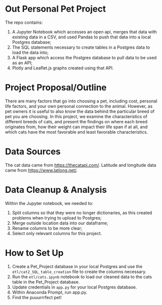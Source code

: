 # Out Personal Pet Project
The repo contains:
1. A Jupyter Notebook which accesses an open api, merges that data with existing data in a CSV, and used Pandas to push that data into a local Postgres database;
2. The SQL statements necessary to create tables in a Postgres data to load the data into;
3. A Flask app which access the Postgres database to pull data to be used as an API;
4. Plotly and Leaflet.js graphs created using that API. 

# Project Proposal/Outline
There are many factors that go into choosing a pet, including cost, personal life factors, and your own personal connection to the animal. However, as pet owners it is useful to also know the data behind the particular breed of pet you are choosing. In this project, we examine the characteristics of different breeds of cats, and present the findings on where each breed originates from, how their weight can impact their life span if at all, and which cats have the most favorable and least favorable characteristics. 

# Data Sources 
The cat data came from https://thecatapi.com/. Latitude and longitude data came from https://www.latlong.net/. 

# Data Cleanup & Analysis 
Within the Jupyter notebook, we needed to:
1. Split columns so that they were no longer dictionaries, as this created problems when trying to upload to Postgres;
2. Merge outside location data into our dataframe; 
3. Rename columns to be more clear; 
4. Select only relevant columns for this project. 

# How to Set Up

1. Create a Pet_Project database in your local Postgres and use the `etl/cat2_SQL_table_creation` file to create the columns necessary. 
2. Run the `etl/cats.ipynb` notebook to load our cleaned data to the cats table in the Pet_Project database. 
3. Update credentials in `app.py` for your local Postgres database.
4. Within Anaconda Prompt, run app.py.
5. Find the puuurrrfect pet!
